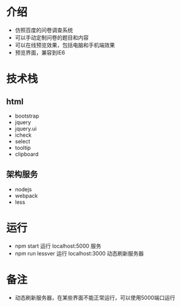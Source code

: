 # 介绍

- 仿照百度的问卷调查系统
- 可以手动定制问卷的题目和内容
- 可以在线预览效果，包括电脑和手机端效果
- 预览界面，兼容到IE6

# 技术栈

## html

- bootstrap
- jquery
- jquery.ui
- icheck
- select
- tooltip
- clipboard

## 架构服务

- nodejs
- webpack
- less

# 运行

- npm start 运行 localhost:5000 服务
- npm run lessver 运行 localhost:3000 动态刷新服务器

# 备注

- 动态刷新服务器，在某些界面不能正常运行，可以使用5000端口运行

